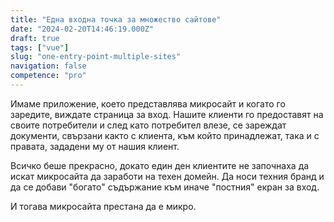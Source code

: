 ```yaml
---
title: "Една входна точка за множество сайтове"
date: "2024-02-20T14:46:19.000Z"
draft: true
tags: ["vue"]
slug: "one-entry-point-multiple-sites"
navigation: false
competence: "pro"
---
```


Имаме приложение, което представлява микросайт и когато го заредите, виждате страница за вход. Нашите клиенти го предоставят на своите потребители и след като потребител влезе, се зареждат документи, свързани както с клиента, към който принадлежат, така и с правата, зададени му от нашия клиент.

<!--more-->

Всичко беше прекрасно, докато един ден клиентите не започнаха да искат микросайта да заработи на техен домейн. Да носи техния бранд и да се добави "богато" съдържание към иначе "постния" екран за вход.

И тогава микросайта престана да е микро.